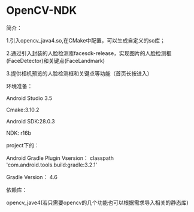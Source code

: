 # OpenCV-NDK

简介：

1.引入opencv_java4.so,在CMake中配置，可以生成自定义的so库；

2.通过引入封装的人脸检测库facesdk-release，实现图片的人脸检测框(FaceDetector)和关键点(FaceLandmark)

3.提供相机预览的人脸检测框和关键点等功能（首页长按进入）

环境准备：

Android Studio 3.5

Cmake:3.10.2

Android SDK:28.0.3

NDK: r16b

project下的：

Android Gradle Plugin Vsersion： classpath 'com.android.tools.build:gradle:3.2.1'

Gradle Version： 4.6

依赖库：

opencv_jave4(若只需要opencv的几个功能也可以根据需求导入相关的静态库)

